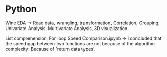 # Python

Wine EDA
-> Read data, wrangling, transformation, Correlation, Grouping, Univariate Analysis, Multivariate Analysis, 3D visualization

List comprehension, For loop Speed Comparison.ipynb
-> I concluded that the speed gap between two functions are not because of the algorithm complexity. Because of 'return data types'.
